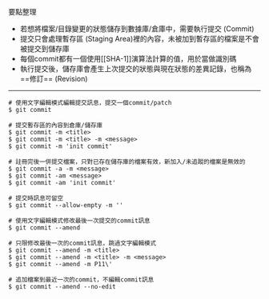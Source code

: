 要點整理
- 若想將檔案/目錄變更的狀態儲存到數據庫/倉庫中，需要執行提交 (Commit)
- 提交只會處理暫存區 (Staging Area)裡的內容，未被加到暫存區的檔案是不會被提交到儲存庫
- 每個commit都有一個使用[[SHA-1]]演算法計算的值，用於當做識別碼
- 執行提交後，儲存庫會產生上次提交的狀態與現在狀態的差異記錄，也稱為==修訂== (Revision)

---

```
# 使用文字編輯模式編輯提交訊息，提交一個commit/patch
$ git commit
```

```
# 提交暫存區的內容到倉庫/儲存庫
$ git commit -m <title>
$ git commit -m <title> -m <message>
$ git commit -m 'init commit'
```

```
# 註冊完後一併提交檔案，只對已存在儲存庫的檔案有效，新加入/未追蹤的檔案是無效的
$ git commit -a -m <message>
$ git commit -am <message>
$ git commit -am 'init commit'
```

```
# 提交時訊息可留空
$ git commit --allow-empty -m ''
```

```
# 使用文字編輯模式修改最後一次提交的commit訊息
$ git commit --amend

# 只限修改最後一次的commit訊息，跳過文字編輯模式
$ git commit --amend -m <title>
$ git commit --amend -m <title> -m <message>
$ git commit --amend -m P11\'
```

```
# 追加檔案到最近一次的commit，不編輯commit訊息
$ git commit --amend --no-edit
```